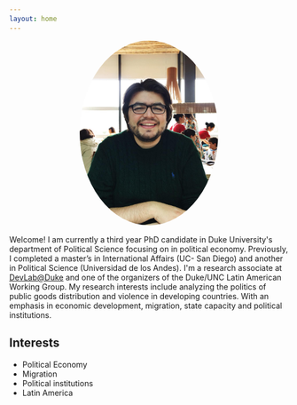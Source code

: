 ```yaml
---
layout: home
---
```


<p align="center">
  <a href="url"><img src= "/assets/images/VillamizarChaparro_NoPort.jpg" width="250" style="border-radius:50%"></a>
</p>

Welcome! I am currently a third year PhD candidate in Duke University's department of Political Science focusing on in political economy. Previously, I completed a master’s in International Affairs (UC- San Diego) and another in Political Science (Universidad de los Andes). I'm a research associate at [DevLab@Duke](https://www.devlabduke.com/) and one of the organizers of the Duke/UNC Latin American Working Group. My research interests include analyzing the politics of public goods distribution and violence in developing countries. With an emphasis in economic development, migration, state capacity and political institutions.

## Interests
- Political Economy
- Migration
- Political institutions
- Latin America
